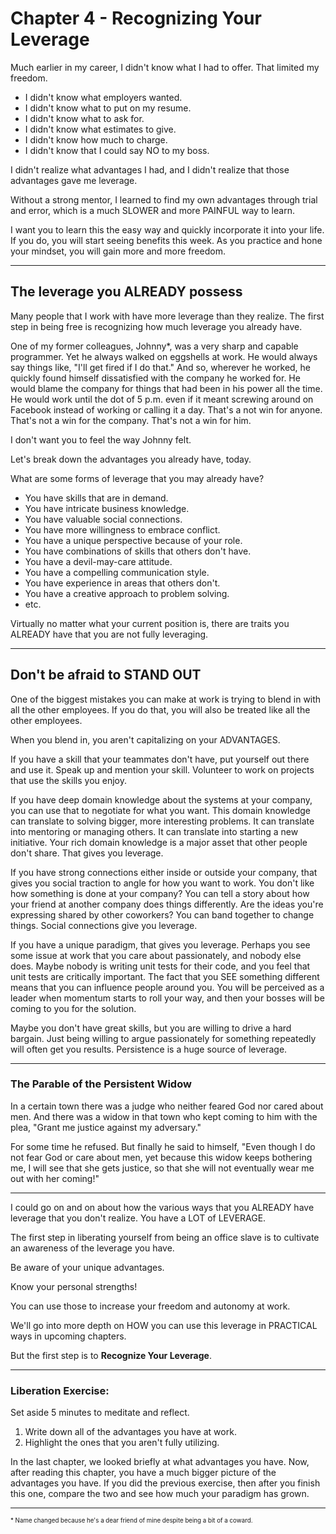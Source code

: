 # Chapter 4 - Recognizing Your Leverage

Much earlier in my career, I didn't know what I had to offer. That limited my freedom. 

- I didn't know what employers wanted.
- I didn't know what to put on my resume.
- I didn't know what to ask for.
- I didn't know what estimates to give.
- I didn't know how much to charge.
- I didn't know that I could say NO to my boss.

I didn't realize what advantages I had, and I didn't realize that those advantages gave me leverage.

Without a strong mentor, I learned to find my own advantages through trial and error, which is a much SLOWER and more PAINFUL way to learn.

I want you to learn this the easy way and quickly incorporate it into your life. If you do, you will start seeing benefits this week. As you practice and hone your mindset, you will gain more and more freedom. 

----

## The leverage you ALREADY possess

Many people that I work with have more leverage than they realize. The first step in being free is recognizing how much leverage you already have.

One of my former colleagues, Johnny*, was a very sharp and capable programmer. Yet he always walked on eggshells at work. He would always say things like, "I'll get fired if I do that." And so, wherever he worked, he quickly found himself dissatisfied with the company he worked for. He would blame the company for things that had been in his power all the time. He would work until the dot of 5 p.m. even if it meant screwing around on Facebook instead of working or calling it a day. That's a not win for anyone. That's not a win for the company. That's not a win for him. 

I don't want you to feel the way Johnny felt. 

Let's break down the advantages you already have, today.

What are some forms of leverage that you may already have?

- You have skills that are in demand.
- You have intricate business knowledge.
- You have valuable social connections.
- You have more willingness to embrace conflict.
- You have a unique perspective because of your role.
- You have combinations of skills that others don't have.
- You have a devil-may-care attitude.
- You have a compelling communication style.
- You have experience in areas that others don't.
- You have a creative approach to problem solving.
- etc.

Virtually no matter what your current position is, there are traits you ALREADY have that you are not fully leveraging.

----

## Don't be afraid to STAND OUT

One of the biggest mistakes you can make at work is trying to blend in with all the other employees. If you do that, you will also be treated like all the other employees.

When you blend in, you aren't capitalizing on your ADVANTAGES.

If you have a skill that your teammates don't have, put yourself out there and use it. Speak up and mention your skill. Volunteer to work on projects that use the skills you enjoy. 

If you have deep domain knowledge about the systems at your company, you can use that to negotiate for what you want. This domain knowledge can translate to solving bigger, more interesting problems. It can translate into mentoring or managing others. It can translate into starting a new initiative. Your rich domain knowledge is a major asset that other people don't share. That gives you leverage.

If you have strong connections either inside or outside your company, that gives you social traction to angle for how you want to work. You don't like how something is done at your company? You can tell a story about how your friend at another company does things differently. Are the ideas you're expressing shared by other coworkers? You can band together to change things. Social connections give you leverage.

If you have a unique paradigm, that gives you leverage. Perhaps you see some issue at work that you care about passionately, and nobody else does. Maybe nobody is writing unit tests for their code, and you feel that unit tests are critically important. The fact that you SEE something different means that you can influence people around you. You will be perceived as a leader when momentum starts to roll your way, and then your bosses will be coming to you for the solution. 

Maybe you don't have great skills, but you are willing to drive a hard bargain. Just being willing to argue passionately for something repeatedly will often get you results. Persistence is a huge source of leverage. 

----

### The Parable of the Persistent Widow

In a certain town there was a judge who neither feared God nor cared about men. And there was a widow in that town who kept coming to him with the plea, "Grant me justice against my adversary."

For some time he refused. But finally he said to himself, "Even though I do not fear God or care about men, yet because this widow keeps bothering me, I will see that she gets justice, so that she will not eventually wear me out with her coming!"

----

I could go on and on about how the various ways that you ALREADY have leverage that you don't realize. You have a LOT of LEVERAGE.

The first step in liberating yourself from being an office slave is to cultivate an awareness of the leverage you have. 

Be aware of your unique advantages. 

Know your personal strengths!

You can use those to increase your freedom and autonomy at work. 

We'll go into more depth on HOW you can use this leverage in PRACTICAL ways in upcoming chapters. 

But the first step is to **Recognize Your Leverage**.

----

### Liberation Exercise:

Set aside 5 minutes to meditate and reflect.
1. Write down all of the advantages you have at work.
2. Highlight the ones that you aren't fully utilizing.

In the last chapter, we looked briefly at what advantages you have.
Now, after reading this chapter, you have a much bigger picture of the advantages you have.
If you did the previous exercise, then after you finish this one, compare the two and see how much your paradigm has grown.

----

<sub><sup>\* Name changed because he's a dear friend of mine despite being a bit of a coward.</sup></sub>
